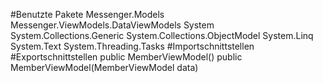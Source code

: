 #Benutzte Pakete
Messenger.Models
Messenger.ViewModels.DataViewModels
System
System.Collections.Generic
System.Collections.ObjectModel
System.Linq
System.Text
System.Threading.Tasks
#Importschnittstellen
#Exportschnittstellen
public MemberViewModel()
public MemberViewModel(MemberViewModel data)
